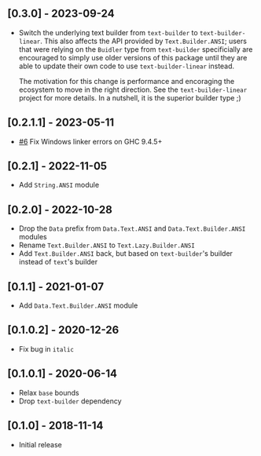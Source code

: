## [0.3.0] - 2023-09-24

- Switch the underlying text builder from `text-builder` to `text-builder-linear`. This also affects the API provided by
  `Text.Builder.ANSI`; users that were relying on the `Buidler` type from `text-builder` specificially are encouraged
  to simply use older versions of this package until they are able to update their own code to use `text-builder-linear`
  instead.

  The motivation for this change is performance and encoraging the ecosystem to move in the right direction. See the
  `text-builder-linear` project for more details. In a nutshell, it is the superior builder type ;)

## [0.2.1.1] - 2023-05-11

- [#6](https://github.com/awkward-squad/text-ansi/pull/6) Fix Windows linker errors on GHC 9.4.5+

## [0.2.1] - 2022-11-05

- Add `String.ANSI` module

## [0.2.0] - 2022-10-28

- Drop the `Data` prefix from `Data.Text.ANSI` and `Data.Text.Builder.ANSI` modules
- Rename `Text.Builder.ANSI` to `Text.Lazy.Builder.ANSI`
- Add `Text.Builder.ANSI` back, but based on `text-builder`'s builder instead of `text`'s builder

## [0.1.1] - 2021-01-07

- Add `Data.Text.Builder.ANSI` module

## [0.1.0.2] - 2020-12-26

- Fix bug in `italic`

## [0.1.0.1] - 2020-06-14

- Relax `base` bounds
- Drop `text-builder` dependency

## [0.1.0] - 2018-11-14

- Initial release
